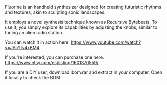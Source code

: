 Fluorine is an handheld synthesizer designed for creating futuristic rhythms and textures, akin to sculpting sonic landscapes.

It employs a novel synthesis technique known as Recursive Bytebeats. To use it, you simply explore its capabilities by adjusting the knobs, similar to tuning an alien radio station.

You can watch it in action here:
https://www.youtube.com/watch?v=JScYtv4xBM4

If you're interested, you can purchase one here.
https://www.etsy.com/es/listing/1601370559/

If you are a DIY user, download ibom.rar and extract in your computer. Open it locally to check the BOM
